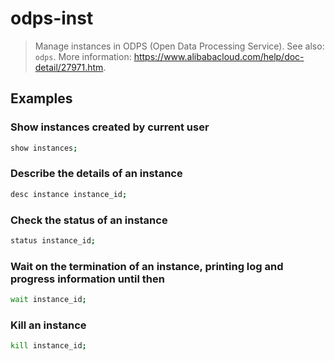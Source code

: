 # odps-inst

> Manage instances in ODPS (Open Data Processing Service). See also: `odps`. More information: <https://www.alibabacloud.com/help/doc-detail/27971.htm>.

## Examples

### Show instances created by current user

```bash
show instances;
```

### Describe the details of an instance

```bash
desc instance instance_id;
```

### Check the status of an instance

```bash
status instance_id;
```

### Wait on the termination of an instance, printing log and progress information until then

```bash
wait instance_id;
```

### Kill an instance

```bash
kill instance_id;
```
